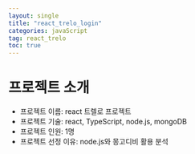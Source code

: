```yaml
---
layout: single
title: "react_trelo_login"
categories: javaScript
tag: react_trelo
toc: true
---
```


# 프로젝트 소개
- 프로젝트 이름: react 트렐로 프로젝트
- 프로젝트 기술: react, TypeScript, node.js, mongoDB
- 프로젝트 인원: 1명
- 프로젝트 선정 이유: node.js와 몽고디비 활용 분석





